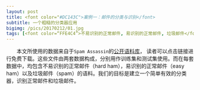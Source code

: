 ```yaml
---
layout: post
title: <font color="#DC143C">案例一：邮件的分类与识别</font>
subtitle: 一个粗糙的分类器应用
bigimg: /pics/20170212/01.jpg
tags: [<font color=“FFE4C4”>不易识别的正常邮件, 易识别的正常邮件, 垃圾邮件</font>]
---
```


&emsp;&emsp;本文所使用的数据来自于`Spam Assassin`的[公开语料库](http://spamassassin.apache.org/publiccorpus/)，
读者可以点击链接进行免费下载。这些文件由两套数据构成，分别用作训练集和测试集使用。而在每套数据中，均包含不易识别的正常邮件（hard ham），易识别的正常邮件（easy ham）以及垃圾邮件（spam）的语料。我们的目标是建立一个简单有效的分类器，识别正常邮件和垃圾邮件。
